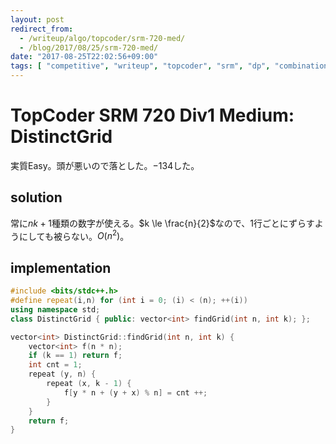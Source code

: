 ```yaml
---
layout: post
redirect_from:
  - /writeup/algo/topcoder/srm-720-med/
  - /blog/2017/08/25/srm-720-med/
date: "2017-08-25T22:02:56+09:00"
tags: [ "competitive", "writeup", "topcoder", "srm", "dp", "combination" ]
---
```


# TopCoder SRM 720 Div1 Medium: DistinctGrid

実質Easy。頭が悪いので落とした。$-134$した。

## solution

常に$nk + 1$種類の数字が使える。$k \le \frac{n}{2}$なので、$1$行ごとにずらすようにしても被らない。$O(n^2)$。

## implementation

``` c++
#include <bits/stdc++.h>
#define repeat(i,n) for (int i = 0; (i) < (n); ++(i))
using namespace std;
class DistinctGrid { public: vector<int> findGrid(int n, int k); };

vector<int> DistinctGrid::findGrid(int n, int k) {
    vector<int> f(n * n);
    if (k == 1) return f;
    int cnt = 1;
    repeat (y, n) {
        repeat (x, k - 1) {
            f[y * n + (y + x) % n] = cnt ++;
        }
    }
    return f;
}
```
